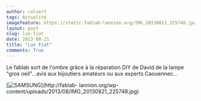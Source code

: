 ```yaml
---
author: colvert
tags: Actualité
imagefeature: https://static.fablab-lannion.org/IMG_20130821_225748.jpg
layout: post
slug: lux-fiat
date: 2013-08-21
title: "Lux Fiat"
comments: True
---
```

Le fablab sort de l'ombre grâce à la réparation DIY de David de la lampe "gros
oeil"…avis aux bijoutiers amateurs ou aux experts Caouennec…

[![SAMSUNG](https://static.fablab-lannion.org/IMG_20130821_225748-1024x768.jpg)](http://fablab-
lannion.org/wp-content/uploads/2013/08/IMG_20130821_225748.jpg)


